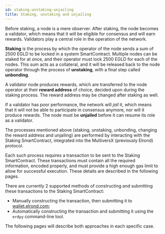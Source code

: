 ```yaml
---
id: staking-unstaking-unjailing
title: Staking, unstaking and unjailing
---
```


Before staking, a node is a mere observer. After staking, the node becomes a validator, which means that it will be eligible for consensus and will earn rewards. Validators play a central role in the operation of the network.

**Staking** is the process by which the operator of the node sends a sum of 2500 EGLD to be locked in a system SmartContract. Multiple nodes can be staked for at once, and their operator must lock 2500 EGLD for each of the nodes. This sum acts as a collateral, and it will be released back to the node operator through the process of **unstaking**, with a final step called **unbonding**.

A validator node produces rewards, which are transferred to the node operator at their **reward address** of choice, decided upon during the staking process. The reward address may be changed after staking as well.

If a validator has poor performance, the network will _jail_ it, which means that it will not be able to participate in consensus anymore, nor will it produce rewards. The node must be **unjailed** before it can resume its role as a validator.

The processes mentioned above (staking, unstaking, unbonding, changing the reward address and unjailing) are performed by interacting with the Staking SmartContract, integrated into the MultiversX (previously Elrond) protocol.

Each such process requires a transaction to be sent to the Staking SmartContract. These transactions must contain all the required information, encoded properly, and must provide a high enough gas limit to allow for successful execution. These details are described in the following pages.

There are currently 2 supported methods of constructing and submitting these transactions to the Staking SmartContract:

- Manually constructing the transaction, then submitting it to [wallet.elrond.com](https://wallet.elrond.com/);
- Automatically constructing the transaction and submitting it using the `erdpy` command-line tool.

The following pages will describe both approaches in each specific case.
